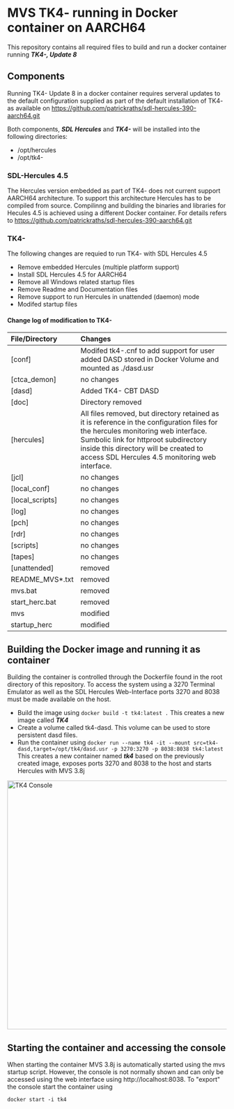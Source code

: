 # MVS TK4- running in Docker container on AARCH64
This repository contains all required files to build and run a docker container running ***TK4-, Update 8*** 

## Components
Running TK4- Update 8 in a docker container requires serveral updates to the default configuration supplied as part of the default installation of TK4- as available on https://github.com/patrickraths/sdl-hercules-390-aarch64.git

Both components, ***SDL Hercules*** and ***TK4-*** will be installed into the following directories:
- /opt/hercules
- /opt/tk4-

### SDL-Hercules 4.5
The Hercules version embedded as part of TK4- does not current support AARCH64 architecture. To support this architecture Hercules has to be compiled from source. Compilinng and building the binaries and libraries for Hecules 4.5 is achieved using a different Docker container. For details refers to https://github.com/patrickraths/sdl-hercules-390-aarch64.git

### TK4-
The following changes are requied to run TK4- with SDL Hercules 4.5

- Remove embedded Hercules (multiple platform support)
- Install SDL Hercules 4.5 for AARCH64
- Remove all Windows related startup files
- Remove Readme and Documentation files
- Remove support to run Hercules in unattended (daemon) mode
- Modifed startup files

#### Change log of modification to TK4-
| File/Directory | Changes |
| :--- | :--- |
| [conf] | Modifed tk4-.cnf to add support for user added DASD stored in Docker Volume and mounted as ./dasd.usr |
| [ctca_demon] | no changes |
| [dasd] | Added TK4- CBT DASD |
| [doc] | Directory removed |
| [hercules] | All files removed, but directory retained as it is reference in the configuration files for the hercules monitoring web interface. Sumbolic link for httproot subdirectory inside this directory will be created to access SDL Hercules 4.5 monitoring web interface. |
| [jcl] | no changes |
| [local_conf] | no changes |
| [local_scripts] | no changes |
| [log] | no changes |
| [pch] | no changes |
| [rdr] | no changes |
| [scripts] | no changes |
| [tapes] | no changes |
| [unattended] | removed |
| README_MVS*.txt | removed |
| mvs.bat | removed |
| start_herc.bat | removed |
| mvs | modified |
| startup_herc | modified |

## Building the Docker image and running it as container
Building the container is controlled through the Dockerfile found in the root directory of this repository. To access the system using a 3270 Terminal Emulator as well as the SDL Hercules Web-Interface ports 3270 and 8038 must be made available on the host.

- Build the image using `docker build -t tk4:latest .` This creates a new image called ***TK4***
- Create a volume called tk4-dasd. This volume can be used to store persistent dasd files.
- Run the container using `docker run --name tk4 -it --mount src=tk4-dasd,target=/opt/tk4/dasd.usr -p 3270:3270 -p 8038:8038 tk4:latest` This creates a new container named ***tk4*** based on the previously created image, exposes ports 3270 and 8038 to the host and starts Hercules with MVS 3.8j

<img width="570" alt="TK4 Console" src="https://user-images.githubusercontent.com/43680256/227548975-a5a90c92-13dc-48e7-93d6-0ab0f453cb63.png">

## Starting the container and accessing the console
When starting the container MVS 3.8j is automatically started using the mvs startup script. However, the console is not normally shown and can only be accessed using the web interface using http://localhost:8038. To "export" the console start the container using 
```
docker start -i tk4
```
